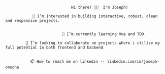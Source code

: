 
                                 Hi there! 👋🤓  I'm Joseph!

                👀 I’m interested in building interactive, robust, clean and responsive projects.
                
                
                             🌱 I’m currently learning Vue and TDD.
               
             💞️ I’m looking to collaborate on projects where i utilize my full potential in both frontend and backend
 
 
               📫 How to reach me on linkedin -- linkedin.com/in/joseph-onuoha

<!---
sly18Peso4all/sly18Peso4all is a ✨ special ✨ repository because its `README.md` (this file) appears on your GitHub profile.
You can click the Preview link to take a look at your changes.
--->
